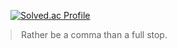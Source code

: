 [![Solved.ac Profile](http://mazassumnida.wtf/api/v2/generate_badge?boj=qwer9808)](https://solved.ac/qwer9808/)


<blockquote style="border-left: 2px solid #e0e0e0; padding-left: 15px; margin: 0 0 20px;">
Rather be a comma than a full stop.
</blockquote>
